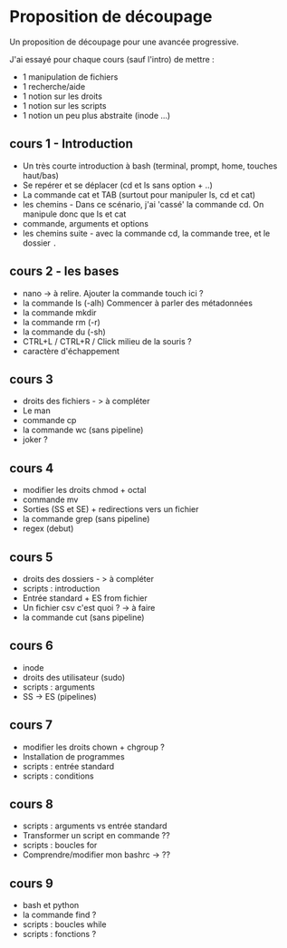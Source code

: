 # Proposition de découpage

Un proposition de découpage pour une avancée progressive.

J'ai essayé pour chaque cours (sauf l'intro) de mettre :
* 1 manipulation de fichiers
* 1 recherche/aide
* 1 notion sur les droits
* 1 notion sur les scripts
* 1 notion un peu plus abstraite (inode ...)

## cours 1 - Introduction

* Un très courte introduction à bash (terminal, prompt, home, touches haut/bas)
* Se repérer et se déplacer (cd et ls sans option + ..)
* La commande cat et TAB (surtout pour manipuler ls, cd et cat)
* les chemins - Dans ce scénario, j'ai 'cassé' la commande cd. On manipule donc que ls et cat
* commande, arguments et options 
* les chemins suite - avec la commande cd, la commande tree, et le dossier `.` 


## cours 2 - les bases

* nano -> à relire. Ajouter la commande touch ici ?
* la commande ls (-alh)
  Commencer à parler des métadonnées
* la commande mkdir
* la commande rm (-r)
* la commande du (-sh)
* CTRL+L / CTRL+R / Click milieu de la souris ?
* caractère d'échappement


## cours 3
* droits des fichiers - > à compléter
* Le man 
* commande cp
* la commande wc (sans pipeline)
* joker ?

## cours 4
* modifier les droits chmod + octal
* commande mv
* Sorties (SS et SE) + redirections vers un fichier
* la commande grep (sans pipeline)
* regex (debut)

## cours 5
* droits des dossiers - > à compléter
* scripts : introduction
* Entrée standard + ES from fichier
* Un fichier csv c'est quoi ? -> à faire
* la commande cut (sans pipeline)

## cours 6
* inode
* droits des utilisateur (sudo)
* scripts : arguments
* SS -> ES (pipelines)

## cours 7
* modifier les droits chown + chgroup ?
* Installation de programmes
* scripts : entrée standard
* scripts : conditions

## cours 8
* scripts : arguments vs entrée standard
* Transformer un script en commande ??
* scripts : boucles for
* Comprendre/modifier mon bashrc -> ??

## cours 9
* bash et python
* la commande find ?
* scripts : boucles while
* scripts : fonctions ?



